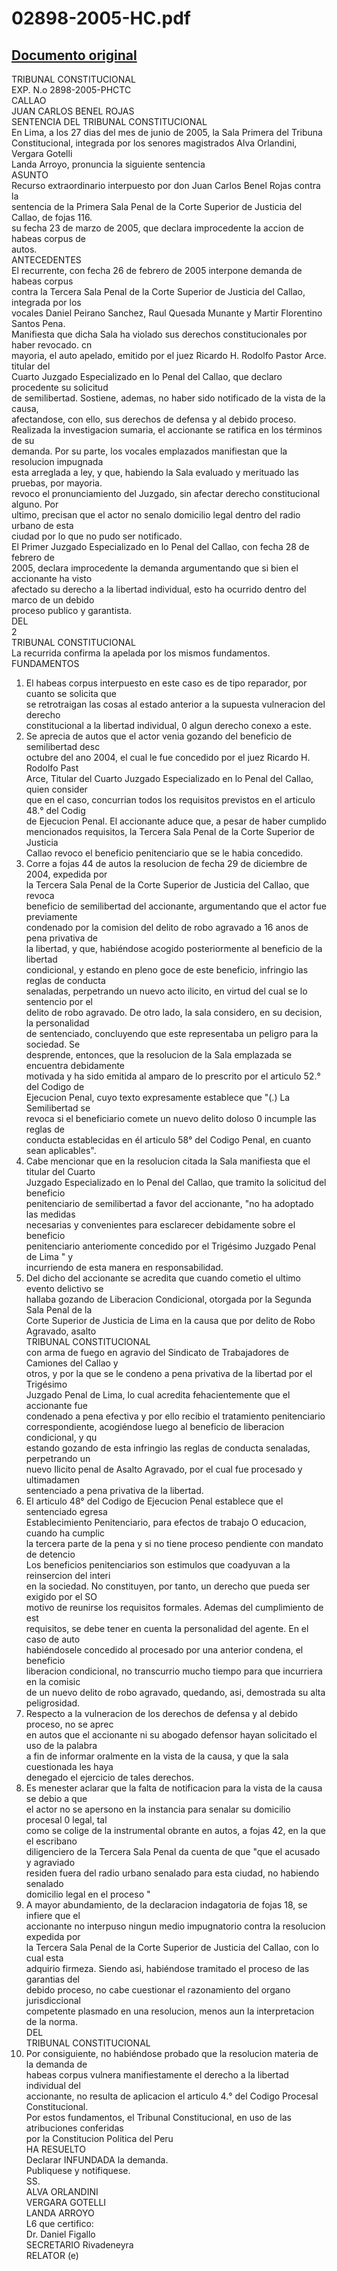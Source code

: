 
02898-2005-HC.pdf
=================
  
[Documento original](https://tc.gob.pe/jurisprudencia/2006/02898-2005-HC.pdf)  
---  
TRIBUNAL CONSTITUCIONAL  
EXP. N.o 2898-2005-PHCTC  
CALLAO  
JUAN CARLOS BENEL ROJAS  
SENTENCIA DEL TRIBUNAL CONSTITUCIONAL  
En Lima, a los 27 dias del mes de junio de 2005, la Sala Primera del Tribuna  
Constitucional, integrada por los senores magistrados Alva Orlandini, Vergara Gotelli  
Landa Arroyo, pronuncia la siguiente sentencia  
ASUNTO  
Recurso extraordinario interpuesto por don Juan Carlos Benel Rojas contra la  
sentencia de la Primera Sala Penal de la Corte Superior de Justicia del Callao, de fojas 116.  
su fecha 23 de marzo de 2005, que declara improcedente la accion de habeas corpus de  
autos.  
ANTECEDENTES  
El recurrente, con fecha 26 de febrero de 2005 interpone demanda de habeas corpus  
contra la Tercera Sala Penal de la Corte Superior de Justicia del Callao, integrada por los  
vocales Daniel Peirano Sanchez, Raul Quesada Munante y Martir Florentino Santos Pena.  
Manifiesta que dicha Sala ha violado sus derechos constitucionales por haber revocado. cn  
mayoria, el auto apelado, emitido por el juez Ricardo H. Rodolfo Pastor Arce. titular del  
Cuarto Juzgado Especializado en lo Penal del Callao, que declaro procedente su solicitud  
de semilibertad. Sostiene, ademas, no haber sido notificado de la vista de la causa,  
afectandose, con ello, sus derechos de defensa y al debido proceso.  
Realizada la investigacion sumaria, el accionante se ratifica en los términos de su  
demanda. Por su parte, los vocales emplazados manifiestan que la resolucion impugnada  
esta arreglada a ley, y que, habiendo la Sala evaluado y merituado las pruebas, por mayoria.  
revoco el pronunciamiento del Juzgado, sin afectar derecho constitucional alguno. Por  
ultimo, precisan que el actor no senalo domicilio legal dentro del radio urbano de esta  
ciudad por lo que no pudo ser notificado.  
El Primer Juzgado Especializado en lo Penal del Callao, con fecha 28 de febrero de  
2005, declara improcedente la demanda argumentando que si bien el accionante ha visto  
afectado su derecho a la libertad individual, esto ha ocurrido dentro del marco de un debido  
proceso publico y garantista.  
DEL  
2  
TRIBUNAL CONSTITUCIONAL  
La recurrida confirma la apelada por los mismos fundamentos.  
FUNDAMENTOS  
1. El habeas corpus interpuesto en este caso es de tipo reparador, por cuanto se solicita que  
se retrotraigan las cosas al estado anterior a la supuesta vulneracion del derecho  
constitucional a la libertad individual, 0 algun derecho conexo a este.  
2. Se aprecia de autos que el actor venia gozando del beneficio de semilibertad desc  
octubre del ano 2004, el cual le fue concedido por el juez Ricardo H. Rodolfo Past  
Arce, Titular del Cuarto Juzgado Especializado en lo Penal del Callao, quien consider  
que en el caso, concurrian todos los requisitos previstos en el articulo 48.° del Codig  
de Ejecucion Penal. El accionante aduce que, a pesar de haber cumplido  
mencionados requisitos, la Tercera Sala Penal de la Corte Superior de Justicia  
Callao revoco el beneficio penitenciario que se le habia concedido.  
3. Corre a fojas 44 de autos la resolucion de fecha 29 de diciembre de 2004, expedida por  
la Tercera Sala Penal de la Corte Superior de Justicia del Callao, que revoca  
beneficio de semilibertad del accionante, argumentando que el actor fue previamente  
condenado por la comision del delito de robo agravado a 16 anos de pena privativa de  
la libertad, y que, habiéndose acogido posteriormente al beneficio de la libertad  
condicional, y estando en pleno goce de este beneficio, infringio las reglas de conducta  
senaladas, perpetrando un nuevo acto ilicito, en virtud del cual se lo sentencio por el  
delito de robo agravado. De otro lado, la sala considero, en su decision, la personalidad  
de sentenciado, concluyendo que este representaba un peligro para la sociedad. Se  
desprende, entonces, que la resolucion de la Sala emplazada se encuentra debidamente  
motivada y ha sido emitida al amparo de lo prescrito por el articulo 52.° del Codigo de  
Ejecucion Penal, cuyo texto expresamente establece que "(.) La Semilibertad se  
revoca si el beneficiario comete un nuevo delito doloso 0 incumple las reglas de  
conducta establecidas en él articulo 58° del Codigo Penal, en cuanto sean aplicables".  
4. Cabe mencionar que en la resolucion citada la Sala manifiesta que el titular del Cuarto  
Juzgado Especializado en lo Penal del Callao, que tramito la solicitud del beneficio  
penitenciario de semilibertad a favor del accionante, "no ha adoptado las medidas  
necesarias y convenientes para esclarecer debidamente sobre el beneficio  
penitenciario anteriomente concedido por el Trigésimo Juzgado Penal de Lima " y  
incurriendo de esta manera en responsabilidad.  
5. Del dicho del accionante se acredita que cuando cometio el ultimo evento delictivo se  
hallaba gozando de Liberacion Condicional, otorgada por la Segunda Sala Penal de la  
Corte Superior de Justicia de Lima en la causa que por delito de Robo Agravado, asalto  
TRIBUNAL CONSTITUCIONAL  
con arma de fuego en agravio del Sindicato de Trabajadores de Camiones del Callao y  
otros, y por la que se le condeno a pena privativa de la libertad por el Trigésimo  
Juzgado Penal de Lima, lo cual acredita fehacientemente que el accionante fue  
condenado a pena efectiva y por ello recibio el tratamiento penitenciario  
correspondiente, acogiéndose luego al beneficio de liberacion condicional, y qu  
estando gozando de esta infringio las reglas de conducta senaladas, perpetrando un  
nuevo Ilicito penal de Asalto Agravado, por el cual fue procesado y ultimadamen  
sentenciado a pena privativa de la libertad.  
6. El articulo 48° del Codigo de Ejecucion Penal establece que el sentenciado egresa  
Establecimiento Penitenciario, para efectos de trabajo O educacion, cuando ha cumplic  
la tercera parte de la pena y si no tiene proceso pendiente con mandato de detencio  
Los beneficios penitenciarios son estimulos que coadyuvan a la reinsercion del interi  
en la sociedad. No constituyen, por tanto, un derecho que pueda ser exigido por el SO  
motivo de reunirse los requisitos formales. Ademas del cumplimiento de est  
requisitos, se debe tener en cuenta la personalidad del agente. En el caso de auto  
habiéndosele concedido al procesado por una anterior condena, el beneficio  
liberacion condicional, no transcurrio mucho tiempo para que incurriera en la comisic  
de un nuevo delito de robo agravado, quedando, asi, demostrada su alta peligrosidad.  
7. Respecto a la vulneracion de los derechos de defensa y al debido proceso, no se aprec  
en autos que el accionante ni su abogado defensor hayan solicitado el uso de la palabra  
a fin de informar oralmente en la vista de la causa, y que la sala cuestionada les haya  
denegado el ejercicio de tales derechos.  
8. Es menester aclarar que la falta de notificacion para la vista de la causa se debio a que  
el actor no se apersono en la instancia para senalar su domicilio procesal 0 legal, tal  
como se colige de la instrumental obrante en autos, a fojas 42, en la que el escribano  
diligenciero de la Tercera Sala Penal da cuenta de que "que el acusado y agraviado  
residen fuera del radio urbano senalado para esta ciudad, no habiendo senalado  
domicilio legal en el proceso "  
9. A mayor abundamiento, de la declaracion indagatoria de fojas 18, se infiere que el  
accionante no interpuso ningun medio impugnatorio contra la resolucion expedida por  
la Tercera Sala Penal de la Corte Superior de Justicia del Callao, con lo cual esta  
adquirio firmeza. Siendo asi, habiéndose tramitado el proceso de las garantias del  
debido proceso, no cabe cuestionar el razonamiento del organo jurisdiccional  
competente plasmado en una resolucion, menos aun la interpretacion de la norma.  
DEL  
TRIBUNAL CONSTITUCIONAL  
10. Por consiguiente, no habiéndose probado que la resolucion materia de la demanda de  
habeas corpus vulnera manifiestamente el derecho a la libertad individual del  
accionante, no resulta de aplicacion el articulo 4.° del Codigo Procesal Constitucional.  
Por estos fundamentos, el Tribunal Constitucional, en uso de las atribuciones conferidas  
por la Constitucion Politica del Peru  
HA RESUELTO  
Declarar INFUNDADA la demanda.  
Publiquese y notifiquese.  
SS.  
ALVA ORLANDINI  
VERGARA GOTELLI  
LANDA ARROYO  
L6 que certifico:  
Dr. Daniel Figallo  
SECRETARIO Rivadeneyra  
RELATOR (e)